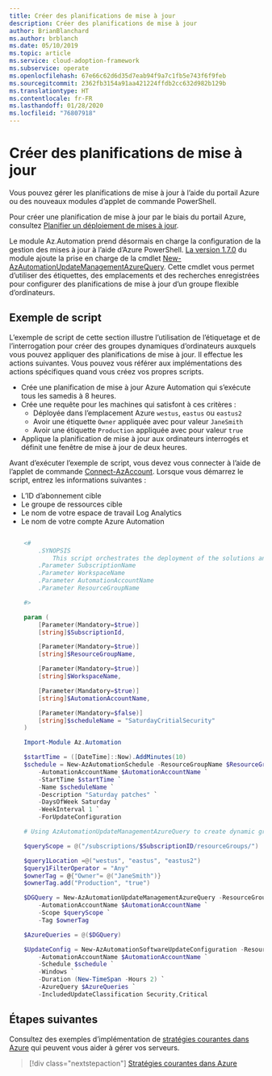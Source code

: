 ```yaml
---
title: Créer des planifications de mise à jour
description: Créer des planifications de mise à jour
author: BrianBlanchard
ms.author: brblanch
ms.date: 05/10/2019
ms.topic: article
ms.service: cloud-adoption-framework
ms.subservice: operate
ms.openlocfilehash: 67e66c62d6d35d7eab94f9a7c1fb5e743f6f9feb
ms.sourcegitcommit: 2362fb3154a91aa421224ffdb2cc632d982b129b
ms.translationtype: HT
ms.contentlocale: fr-FR
ms.lasthandoff: 01/28/2020
ms.locfileid: "76807918"
---
```

# <a name="create-update-schedules"></a>Créer des planifications de mise à jour

Vous pouvez gérer les planifications de mise à jour à l’aide du portail Azure ou des nouveaux modules d’applet de commande PowerShell.

Pour créer une planification de mise à jour par le biais du portail Azure, consultez [Planifier un déploiement de mises à jour](https://docs.microsoft.com/azure/automation/automation-tutorial-update-management#schedule-an-update-deployment).

Le module Az.Automation prend désormais en charge la configuration de la gestion des mises à jour à l’aide d’Azure PowerShell. [La version 1.7.0](https://www.powershellgallery.com/packages/Az/1.7.0) du module ajoute la prise en charge de la cmdlet [New-AzAutomationUpdateManagementAzureQuery](https://docs.microsoft.com/powershell/module/az.automation/new-azautomationupdatemanagementazurequery?view=azps-1.7.0). Cette cmdlet vous permet d’utiliser des étiquettes, des emplacements et des recherches enregistrées pour configurer des planifications de mise à jour d’un groupe flexible d’ordinateurs.

## <a name="example-script"></a>Exemple de script

L’exemple de script de cette section illustre l’utilisation de l’étiquetage et de l’interrogation pour créer des groupes dynamiques d’ordinateurs auxquels vous pouvez appliquer des planifications de mise à jour. Il effectue les actions suivantes. Vous pouvez vous référer aux implémentations des actions spécifiques quand vous créez vos propres scripts.

- Crée une planification de mise à jour Azure Automation qui s’exécute tous les samedis à 8 heures.
- Crée une requête pour les machines qui satisfont à ces critères :
  - Déployée dans l’emplacement Azure `westus`, `eastus` ou `eastus2`
  - Avoir une étiquette `Owner` appliquée avec pour valeur `JaneSmith`
  - Avoir une étiquette `Production` appliquée avec pour valeur `true`
- Applique la planification de mise à jour aux ordinateurs interrogés et définit une fenêtre de mise à jour de deux heures.

Avant d’exécuter l’exemple de script, vous devez vous connecter à l’aide de l’applet de commande [Connect-AzAccount](https://docs.microsoft.com/powershell/module/az.accounts/connect-azaccount?view=azps-2.1.0). Lorsque vous démarrez le script, entrez les informations suivantes :

- L’ID d’abonnement cible
- Le groupe de ressources cible
- Le nom de votre espace de travail Log Analytics
- Le nom de votre compte Azure Automation

```powershell

    <#
        .SYNOPSIS
            This script orchestrates the deployment of the solutions and the agents.
        .Parameter SubscriptionName
        .Parameter WorkspaceName
        .Parameter AutomationAccountName
        .Parameter ResourceGroupName

    #>

    param (
        [Parameter(Mandatory=$true)]
        [string]$SubscriptionId,

        [Parameter(Mandatory=$true)]
        [string]$ResourceGroupName,

        [Parameter(Mandatory=$true)]
        [string]$WorkspaceName,

        [Parameter(Mandatory=$true)]
        [string]$AutomationAccountName,

        [Parameter(Mandatory=$false)]
        [string]$scheduleName = "SaturdayCritialSecurity"
    )

    Import-Module Az.Automation

    $startTime = ([DateTime]::Now).AddMinutes(10)
    $schedule = New-AzAutomationSchedule -ResourceGroupName $ResourceGroupName `
        -AutomationAccountName $AutomationAccountName `
        -StartTime $startTime `
        -Name $scheduleName `
        -Description "Saturday patches" `
        -DaysOfWeek Saturday `
        -WeekInterval 1 `
        -ForUpdateConfiguration

    # Using AzAutomationUpdateManagementAzureQuery to create dynamic groups.

    $queryScope = @("/subscriptions/$SubscriptionID/resourceGroups/")

    $query1Location =@("westus", "eastus", "eastus2")
    $query1FilterOperator = "Any"
    $ownerTag = @{"Owner"= @("JaneSmith")}
    $ownerTag.add("Production", "true")

    $DGQuery = New-AzAutomationUpdateManagementAzureQuery -ResourceGroupName $ResourceGroupName `
        -AutomationAccountName $AutomationAccountName `
        -Scope $queryScope `
        -Tag $ownerTag

    $AzureQueries = @($DGQuery)

    $UpdateConfig = New-AzAutomationSoftwareUpdateConfiguration -ResourceGroupName $ResourceGroupName `
        -AutomationAccountName $AutomationAccountName `
        -Schedule $schedule `
        -Windows `
        -Duration (New-TimeSpan -Hours 2) `
        -AzureQuery $AzureQueries `
        -IncludedUpdateClassification Security,Critical
```

## <a name="next-steps"></a>Étapes suivantes

Consultez des exemples d’implémentation de [stratégies courantes dans Azure](./common-policies.md) qui peuvent vous aider à gérer vos serveurs.

> [!div class="nextstepaction"]
> [Stratégies courantes dans Azure](./common-policies.md)
